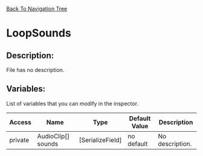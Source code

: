 [Back To Navigation Tree](https://wesleywh.github.io/GameDevRepo/docs/navigation.html)
# LoopSounds

## Description:
File has no description.

## Variables:
List of variables that you can modify in the inspector.

|Access|Name|Type|Default Value|Description|
|---|---|---|---|---|
|private|AudioClip[] sounds|[SerializeField]|no default|No description.|
